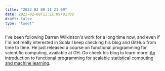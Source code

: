 ```yaml
---
title: "2023 02 08 11 21 09"
date: 2023-02-08T11:21:09+01:00
draft: false
type: "tweet"
---
```


I've been following Darren Wilkinson's work for a long time now, and even if I'm not really interested in Scala I keep checking his blog and GitHub from time to time. He just released a course on functional programming for scientific computing, available at GH. Go check his blog to learn more: [An introduction to functional programming for scalable statistical computing and machine learning](https://darrenjw.wordpress.com/2023/02/04/an-introduction-to-functional-programming-for-scalable-statistical-computing-and-machine-learning/).
